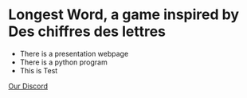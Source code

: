 # Longest Word, a game inspired by Des chiffres des lettres

- There is a presentation webpage
- There is a python program
- This is Test

[Our Discord](https://discord.gg/tAggQPF7Vm)
